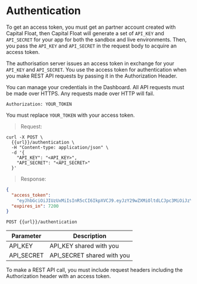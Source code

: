 # Authentication

To get an access token, you must get an partner account created with Capital Float, then Capital Float will generate a set of `API_KEY` and `API_SECRET` for your app for both the sandbox and live environments. Then, you pass the `API_KEY` and `API_SECRET` in the request body to acquire an access token.

The authorisation server issues an access token in exchange for your `API_KEY` and `API_SECRET`. You use the access token for authentication when you make REST API requests by passing it in the Authorization Header.

You can manage your credentials in the Dashboard. All API requests must be made over HTTPS. Any requests made over HTTP will fail.

`Authorization: YOUR_TOKEN`

<aside class="notice">
You must replace <code>YOUR_TOKEN</code> with your access token.
</aside>

> Request:

```shell
curl -X POST \
  {{url}}/authentication \
  -H "Content-type: application/json" \
  -d '{
    "API_KEY": "<API_KEY>",
    "API_SECRET": "<API_SECRET>"
  }'
```

> Response:

```json
{
  "access_token":
    "eyJhbGciOiJIUzUxMiIsInR5cCI6IkpXVCJ9.eyJzY29wZXMiOltdLCJpc3MiOiJzYWZlLmNhcGl0YWxmbG9hdC5jb20iLCJqdGkiOiJlZTRjZDNjMi1lNmU5LTQ3MTAtOWUwMy02NzRlYzFhMjc2MjQiLCJ1c2VyIjp7ImluaXRpYXaN1R9pZCI6MjA2MjMxLCJwYXJ0bmVyX2lkIjo3NiwiY2xpZW50X2lkIjoiMDkwMGRhYjA3NzRmY2YyNjk2OWVmOTE2NzBhMjM1OWMifSwiZXhwIjoxNTI3MTMzNTgyLCJpYXQiOjE1MjQ1NDE1ODIsIm5iZiI6MTUyNDU0MTU4Mn0.x1929FAPE4OxCaMRTKUaoQhSCZ3VhNz3CWatg6LE1IyYRczIoYqLSYXwz3iL3BmwQfdFCrgAYqn-u3CUTxRHpQ",
  "expires_in": 7200
}
```

`POST {{url}}/authentication`

| Parameter  | Description                |
| ---------- | -------------------------- |
| API_KEY    | API_KEY shared with you    |
| API_SECRET | API_SECRET shared with you |

To make a REST API call, you must include request headers including the Authorization header with an access token.
